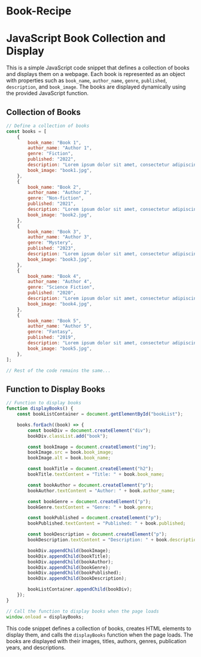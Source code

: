 # Book-Recipe
# JavaScript Book Collection and Display

This is a simple JavaScript code snippet that defines a collection of books and displays them on a webpage. Each book is represented as an object with properties such as `book_name`, `author_name`, `genre`, `published`, `description`, and `book_image`. The books are displayed dynamically using the provided JavaScript function.

## Collection of Books

```javascript
// Define a collection of books
const books = [
    {
        book_name: "Book 1",
        author_name: "Author 1",
        genre: "Fiction",
        published: "2022",
        description: "Lorem ipsum dolor sit amet, consectetur adipiscing elit.",
        book_image: "book1.jpg",
    },
    {
        book_name: "Book 2",
        author_name: "Author 2",
        genre: "Non-fiction",
        published: "2021",
        description: "Lorem ipsum dolor sit amet, consectetur adipiscing elit.",
        book_image: "book2.jpg",
    },
    {
        book_name: "Book 3",
        author_name: "Author 3",
        genre: "Mystery",
        published: "2023",
        description: "Lorem ipsum dolor sit amet, consectetur adipiscing elit.",
        book_image: "book3.jpg",
    },
    {
        book_name: "Book 4",
        author_name: "Author 4",
        genre: "Science Fiction",
        published: "2020",
        description: "Lorem ipsum dolor sit amet, consectetur adipiscing elit.",
        book_image: "book4.jpg",
    },
    {
        book_name: "Book 5",
        author_name: "Author 5",
        genre: "Fantasy",
        published: "2019",
        description: "Lorem ipsum dolor sit amet, consectetur adipiscing elit.",
        book_image: "book5.jpg",
    },
];

// Rest of the code remains the same...
```

## Function to Display Books

```javascript
// Function to display books
function displayBooks() {
    const bookListContainer = document.getElementById("bookList");

    books.forEach((book) => {
        const bookDiv = document.createElement("div");
        bookDiv.classList.add("book");

        const bookImage = document.createElement("img");
        bookImage.src = book.book_image;
        bookImage.alt = book.book_name;

        const bookTitle = document.createElement("h2");
        bookTitle.textContent = "Title: " + book.book_name;

        const bookAuthor = document.createElement("p");
        bookAuthor.textContent = "Author: " + book.author_name;

        const bookGenre = document.createElement("p");
        bookGenre.textContent = "Genre: " + book.genre;

        const bookPublished = document.createElement("p");
        bookPublished.textContent = "Published: " + book.published;

        const bookDescription = document.createElement("p");
        bookDescription.textContent = "Description: " + book.description;

        bookDiv.appendChild(bookImage);
        bookDiv.appendChild(bookTitle);
        bookDiv.appendChild(bookAuthor);
        bookDiv.appendChild(bookGenre);
        bookDiv.appendChild(bookPublished);
        bookDiv.appendChild(bookDescription);

        bookListContainer.appendChild(bookDiv);
    });
}

// Call the function to display books when the page loads
window.onload = displayBooks;
```

This code snippet defines a collection of books, creates HTML elements to display them, and calls the `displayBooks` function when the page loads. The books are displayed with their images, titles, authors, genres, publication years, and descriptions.